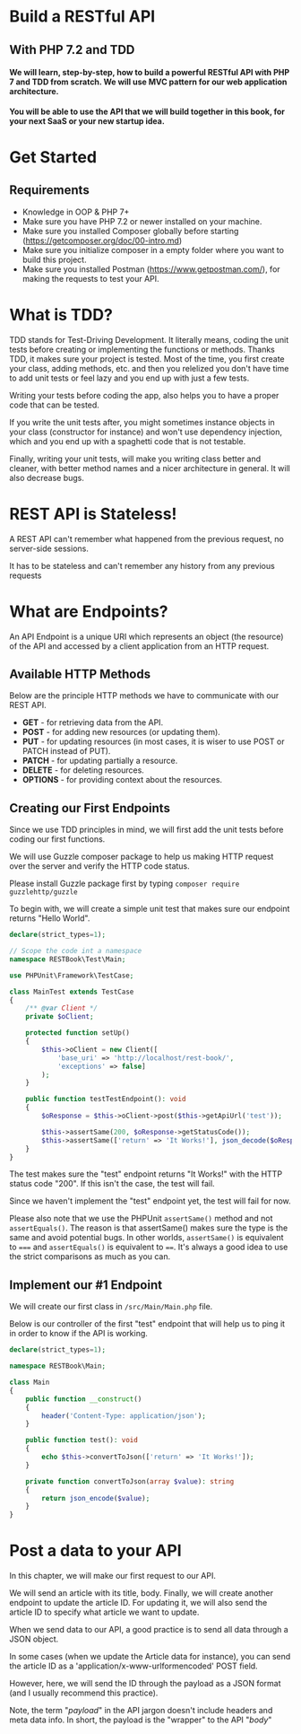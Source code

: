 # Build a RESTful API

## With PHP 7.2 and TDD


#### We will learn, step-by-step, how to build a powerful RESTful API with PHP 7 and TDD from scratch. We will use MVC pattern for our web application architecture.

**You will be able to use the API that we will build together in this book, for your next SaaS or your new startup idea.**


# Get Started

## Requirements
* Knowledge in OOP & PHP 7+
* Make sure you have PHP 7.2 or newer installed on your machine.
* Make sure you installed Composer globally before starting (https://getcomposer.org/doc/00-intro.md)
* Make sure you initialize composer in a empty folder where you want to build this project.
* Make sure you installed Postman (https://www.getpostman.com/), for making the requests to test your API.


# What is TDD?

TDD stands for Test-Driving Development. It literally means, coding the unit tests before creating or implementing the functions or methods.
Thanks TDD, it makes sure your project is tested. Most of the time, you first create your class, adding methods, etc. and then you relelized you don't have time to add unit tests or feel lazy and you end up with just a few tests.

Writing your tests before coding the app, also helps you to have a proper code that can be tested.

If you write the unit tests after, you might sometimes instance objects in your class (constructor for instance) and won't use dependency injection, which and you end up with a spaghetti code that is not testable.

Finally, writing your unit tests, will make you writing class better and cleaner, with better method names and a nicer architecture in general. It will also decrease bugs.


# REST API is Stateless!

A REST API can't remember what happened from the previous request, no server-side sessions.

It has to be stateless and can't remember any history from any previous requests


# What are Endpoints?

An API Endpoint is a unique URI which represents an object (the resource) of the API and accessed by a client application from an HTTP request.


## Available HTTP Methods

Below are the principle HTTP methods we have to communicate with our REST API.

* **GET** - for retrieving data from the API.
* **POST** - for adding new resources (or updating them).
* **PUT** - for updating resources (in most cases, it is wiser to use POST or PATCH instead of PUT).
* **PATCH** - for updating partially a resource.
* **DELETE** - for deleting resources.
* **OPTIONS** - for providing context about the resources.


## Creating our First Endpoints

Since we use TDD principles in mind, we will first add the unit tests before coding our first functions.

We will use Guzzle composer package to help us making HTTP request over the server and verify the HTTP code status.

Please install Guzzle package first by typing `composer require guzzlehttp/guzzle`

To begin with, we will create a simple unit test that makes sure our endpoint returns "Hello World".


```PHP
declare(strict_types=1);

// Scope the code int a namespace
namespace RESTBook\Test\Main;

use PHPUnit\Framework\TestCase;

class MainTest extends TestCase
{
    /** @var Client */
    private $oClient;

    protected function setUp()
    {
        $this->oClient = new Client([
            'base_uri' => 'http://localhost/rest-book/',
            'exceptions' => false]
        );
    }

    public function testTestEndpoint(): void
    {
        $oResponse = $this->oClient->post($this->getApiUrl('test'));

        $this->assertSame(200, $oResponse->getStatusCode());
        $this->assertSame(['return' => 'It Works!'], json_decode($oResponse->getBody(), true));
    }
}
```


The test makes sure the "test" endpoint returns "It Works!" with the HTTP status code "200".
If this isn't the case, the test will fail.

Since we haven't implement the "test" endpoint yet, the test will fail for now.

Please also note that we use the PHPUnit `assertSame()` method and not `assertEquals()`.
The reason is that assertSame() makes sure the type is the same and avoid potential bugs. In other worlds, `assertSame()` is equivalent to `===` and `assertEquals()` is equivalent to `==`. It's always a good idea to use the strict comparisons as much as you can.


## Implement our #1 Endpoint


We will create our first class in `/src/Main/Main.php` file.


Below is our controller of the first "test" endpoint that will help us to ping it in order to know if the API is working.

```PHP
declare(strict_types=1);

namespace RESTBook\Main;

class Main
{
    public function __construct()
    {
        header('Content-Type: application/json');
    }

    public function test(): void
    {
        echo $this->convertToJson(['return' => 'It Works!']);
    }

    private function convertToJson(array $value): string
    {
        return json_encode($value);
    }
}
```


# Post a data to your API

In this chapter, we will make our first request to our API.

We will send an article with its title, body. Finally, we will create another endpoint to update the article ID. For updating it, we will also send the article ID to specify what article we want to update.

When we send data to our API, a good practice is to send all data through a JSON object.

In some cases (when we update the Article data for instance), you can send the article ID as a 'application/x-www-urlformencoded' POST field.

However, here, we will send the ID through the payload as a JSON format (and I usually recommend this practice).

Note, the term "*payload*" in the API jargon doesn't include headers and meta data info. In short, the payload is the "wrapper" to the API "*body*"
